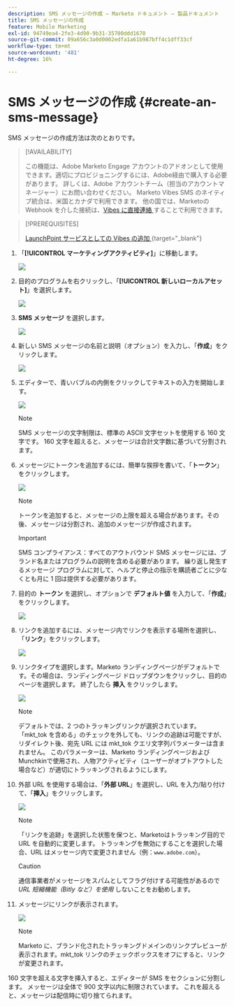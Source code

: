 ```yaml
---
description: SMS メッセージの作成 – Marketo ドキュメント – 製品ドキュメント
title: SMS メッセージの作成
feature: Mobile Marketing
exl-id: 94749ea4-2fe3-4d90-9b31-35700ddd1670
source-git-commit: 09a656c3a0d0002edfa1a61b987bff4c1dff33cf
workflow-type: tm+mt
source-wordcount: '481'
ht-degree: 16%

---
```


# SMS メッセージの作成 {#create-an-sms-message}

SMS メッセージの作成方法は次のとおりです。

>[!AVAILABILITY]
>
>この機能は、Adobe Marketo Engage アカウントのアドオンとして使用できます。適切にプロビジョニングするには、Adobe経由で購入する必要があります。 詳しくは、Adobe アカウントチーム（担当のアカウントマネージャー）にお問い合わせください。 Marketo Vibes SMS のネイティブ統合は、米国とカナダで利用できます。 他の国では、Marketoの Webhook を介した接続は、[Vibes に直接連絡 ](https://www.vibes.com/talk-to-sales) することで利用できます。

>[!PREREQUISITES]
>
>[LaunchPoint サービスとしての Vibes の追加 ](/help/marketo/product-docs/mobile-marketing/admin/add-vibes-as-a-launchpoint-service.md){target="_blank"}

1. 「**[!UICONTROL マーケティングアクティビティ]**」に移動します。

   ![](assets/create-an-sms-message-1.png)

1. 目的のプログラムを右クリックし、「**[!UICONTROL 新しいローカルアセット]**」を選択します。

   ![](assets/create-an-sms-message-2.png)

1. **SMS メッセージ** を選択します。

   ![](assets/create-an-sms-message-3.png)

1. 新しい SMS メッセージの名前と説明（オプション）を入力し、「**作成**」をクリックします。

   ![](assets/create-an-sms-message-4.png)

1. エディターで、青いバブルの内側をクリックしてテキストの入力を開始します。

   ![](assets/create-an-sms-message-5.png)

   >[!NOTE]
   >
   >SMS メッセージの文字制限は、標準の ASCII 文字セットを使用する 160 文字です。 160 文字を超えると、メッセージは合計文字数に基づいて分割されます。

1. メッセージにトークンを追加するには、簡単な挨拶を書いて、「**トークン**」をクリックします。

   ![](assets/create-an-sms-message-6.png)

   >[!NOTE]
   >
   >トークンを追加すると、メッセージの上限を超える場合があります。その後、メッセージは分割され、追加のメッセージが作成されます。

   >[!IMPORTANT]
   >
   >SMS コンプライアンス：すべてのアウトバウンド SMS メッセージには、ブランド名またはプログラムの説明を含める必要があります。 繰り返し発生するメッセージ プログラムに対して、ヘルプと停止の指示を購読者ごとに少なくとも月に 1 回は提供する必要があります。

1. 目的の **トークン** を選択し、オプションで **デフォルト値** を入力して、「**作成**」をクリックします。

   ![](assets/create-an-sms-message-7.png)

1. リンクを追加するには、メッセージ内でリンクを表示する場所を選択し、「**リンク**」をクリックします。

   ![](assets/create-an-sms-message-8.png)

1. リンクタイプを選択します。Marketo ランディングページがデフォルトです。その場合は、ランディングページ ドロップダウンをクリックし、目的のページを選択します。 終了したら **挿入** をクリックします。

   ![](assets/create-an-sms-message-9.png)

   >[!NOTE]
   >
   >デフォルトでは、2 つのトラッキングリンクが選択されています。 「mkt_tok を含める」のチェックを外しても、リンクの追跡は可能ですが、リダイレクト後、宛先 URL には mkt_tok クエリ文字列パラメーターは含まれません。 このパラメーターは、Marketo ランディングページおよびMunchkinで使用され、人物アクティビティ（ユーザーがオプトアウトした場合など）が適切にトラッキングされるようにします。

1. 外部 URL を使用する場合は、「**外部 URL**」を選択し、URL を入力/貼り付けて、「**挿入**」をクリックします。

   ![](assets/create-an-sms-message-10.png)

   >[!NOTE]
   >
   >「リンクを追跡」を選択した状態を保つと、Marketoはトラッキング目的で URL を自動的に変更します。 トラッキングを無効にすることを選択した場合、URL はメッセージ内で変更されません（例：`www.adobe.com`）。

   >[!CAUTION]
   >
   >通信事業者がメッセージをスパムとしてフラグ付けする可能性があるので _URL 短縮機能（Bitly など）を使用_ しないことをお勧めします。

1. メッセージにリンクが表示されます。

   ![](assets/create-an-sms-message-11.png)

   >[!NOTE]
   >
   >Marketo に、ブランド化されたトラッキングドメインのリンクプレビューが表示されます。mkt_tok リンクのチェックボックスをオフにすると、リンクが変更されます。

160 文字を超える文字を挿入すると、エディターが SMS をセクションに分割します。 メッセージは全体で 900 文字以内に制限されています。 これを超えると、メッセージは配信時に切り捨てられます。
